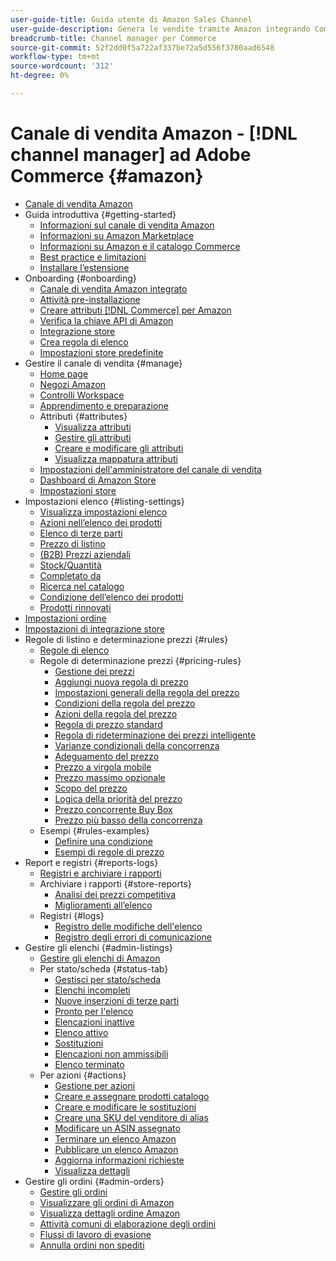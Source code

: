 ```yaml
---
user-guide-title: Guida utente di Amazon Sales Channel
user-guide-description: Genera le vendite tramite Amazon integrando Commerce o Magento Open Source Adobe con il tuo account [!DNL Amazon Seller Central] .
breadcrumb-title: Channel manager per Commerce
source-git-commit: 52f2dd0f5a722af337be72a5d556f3780aad6548
workflow-type: tm+mt
source-wordcount: '312'
ht-degree: 0%

---
```



# Canale di vendita Amazon - [!DNL channel manager] ad Adobe Commerce {#amazon}

- [Canale di vendita Amazon](overview.md)
- Guida introduttiva {#getting-started}
   - [Informazioni sul canale di vendita Amazon](about-amazon-sales-channel.md)
   - [Informazioni su Amazon Marketplace](about-amazon-marketplace.md)
   - [Informazioni su Amazon e il catalogo Commerce](about-listings-and-catalog.md)
   - [Best practice e limitazioni](amazon-best-practices.md)
   - [Installare l’estensione](install.md)
- Onboarding {#onboarding}
   - [Canale di vendita Amazon integrato](amazon-onboarding-home.md)
   - [Attività pre-installazione](amazon-pre-setup-tasks.md)
   - [Creare attributi [!DNL Commerce] per Amazon](ob-creating-magento-attributes.md)
   - [Verifica la chiave API di Amazon](amazon-verify-api-key.md)
   - [Integrazione store](store-integration.md)
   - [Crea regola di elenco](ob-create-listing-rule.md)
   - [Impostazioni store predefinite](default-store-settings.md)
- Gestire il canale di vendita {#manage}
   - [Home page](amazon-sales-channel-home.md)
   - [Negozi Amazon](managing-stores.md)
   - [Controlli Workspace](workspace-controls.md)
   - [Apprendimento e preparazione](learning-preparation.md)
   - Attributi {#attributes}
      - [Visualizza attributi](attributes-view.md)
      - [Gestire gli attributi](managing-attributes.md)
      - [Creare e modificare gli attributi](creating-attributes.md)
      - [Visualizza mappatura attributi](amazon-matching-attributes-values.md)
   - [Impostazioni dell&#39;amministratore del canale di vendita](sales-channel-settings.md)
   - [Dashboard di Amazon Store](amazon-store-dashboard.md)
   - [Impostazioni store](ob-store-review.md)
- Impostazioni elenco {#listing-settings}
   - [Visualizza impostazioni elenco](listing-settings.md)
   - [Azioni nell’elenco dei prodotti](product-listing-actions.md)
   - [Elenco di terze parti](third-party-listing-settings.md)
   - [Prezzo di listino](listing-price.md)
   - [(B2B) Prezzi aziendali](business-pricing.md)
   - [Stock/Quantità](stock-quantity.md)
   - [Completato da](fulfilled-by.md)
   - [Ricerca nel catalogo](catalog-search.md)
   - [Condizione dell’elenco dei prodotti](product-listing-condition.md)
   - [Prodotti rinnovati](renewed-products.md)
- [Impostazioni ordine](order-settings.md)
- [Impostazioni di integrazione store](store-integration-settings.md)
- Regole di listino e determinazione prezzi {#rules}
   - [Regole di elenco](listing-rules.md)
   - Regole di determinazione prezzi {#pricing-rules}
      - [Gestione dei prezzi](pricing-products.md)
      - [Aggiungi nuova regola di prezzo](add-pricing-rule.md)
      - [Impostazioni generali della regola del prezzo](pricing-rule-general-settings.md)
      - [Condizioni della regola del prezzo](pricing-rule-conditions.md)
      - [Azioni della regola del prezzo](pricing-rule-actions.md)
      - [Regola di prezzo standard](standard-price-rules.md)
      - [Regola di rideterminazione dei prezzi intelligente](intelligent-repricing-rules.md)
      - [Varianze condizionali della concorrenza](competitor-conditional-variances.md)
      - [Adeguamento del prezzo](price-adjustment.md)
      - [Prezzo a virgola mobile](floor-price.md)
      - [Prezzo massimo opzionale](optional-ceiling-price.md)
      - [Scopo del prezzo](price-scope.md)
      - [Logica della priorità del prezzo](price-priority-logic.md)
      - [Prezzo concorrente Buy Box](buy-box-competitor-pricing.md)
      - [Prezzo più basso della concorrenza](lowest-competitor-pricing.md)
   - Esempi {#rules-examples}
      - [Definire una condizione](ob-define-condition-example.md)
      - [Esempi di regole di prezzo](price-rule-examples.md)
- Report e registri {#reports-logs}
   - [Registri e archiviare i rapporti](amazon-logs-reports.md)
   - Archiviare i rapporti {#store-reports}
      - [Analisi dei prezzi competitiva](competitive-price-analysis.md)
      - [Miglioramenti all’elenco](listing-improvements.md)
   - Registri {#logs}
      - [Registro delle modifiche dell&#39;elenco](listing-changes-log.md)
      - [Registro degli errori di comunicazione](communication-errors-log.md)
- Gestire gli elenchi {#admin-listings}
   - [Gestire gli elenchi di Amazon](managing-product-listings.md)
   - Per stato/scheda {#status-tab}
      - [Gestisci per stato/scheda](managing-listings-by-tab.md)
      - [Elenchi incompleti](incomplete-listings.md)
      - [Nuove inserzioni di terze parti](new-third-party-listings.md)
      - [Pronto per l&#39;elenco](ready-to-list.md)
      - [Elencazioni inattive](inactive-listings.md)
      - [Elenco attivo](active-listings.md)
      - [Sostituzioni](overrides.md)
      - [Elencazioni non ammissibili](ineligible-listings.md)
      - [Elenco terminato](ended-listings.md)
   - Per azioni {#actions}
      - [Gestione per azioni](managing-listings-by-action.md)
      - [Creare e assegnare prodotti catalogo](creating-assigning-catalog-products.md)
      - [Creare e modificare le sostituzioni](creating-editing-overrides.md)
      - [Creare una SKU del venditore di alias](create-alias-seller-sku.md)
      - [Modificare un ASIN assegnato](edit-assigned-asin.md)
      - [Terminare un elenco Amazon](end-listings-manually.md)
      - [Pubblicare un elenco Amazon](publish-listings-manually.md)
      - [Aggiorna informazioni richieste](amazon-manually-update-incomplete-listing.md)
      - [Visualizza dettagli](product-listing-details.md)
- Gestire gli ordini {#admin-orders}
   - [Gestire gli ordini](managing-orders.md)
   - [Visualizzare gli ordini di Amazon](amazon-orders-all.md)
   - [Visualizza dettagli ordine Amazon](amazon-order-details.md)
   - [Attività comuni di elaborazione degli ordini](common-order-processing.md)
   - [Flussi di lavoro di evasione](fulfillment-workflows.md)
   - [Annulla ordini non spediti](cancel-unshipped-order.md)
